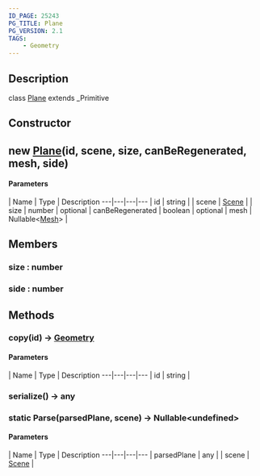 ```yaml
---
ID_PAGE: 25243
PG_TITLE: Plane
PG_VERSION: 2.1
TAGS:
    - Geometry
---
```

## Description

class [Plane](/classes/3.1/Plane) extends _Primitive



## Constructor

## new [Plane](/classes/3.1/Plane)(id, scene, size, canBeRegenerated, mesh, side)



#### Parameters
 | Name | Type | Description
---|---|---|---
 | id | string | 
 | scene | [Scene](/classes/3.1/Scene) | 
 | size | number | 
optional | canBeRegenerated | boolean | 
optional | mesh | Nullable&lt;[Mesh](/classes/3.1/Mesh)&gt; | 
## Members

### size : number



### side : number



## Methods

### copy(id) &rarr; [Geometry](/classes/3.1/Geometry)



#### Parameters
 | Name | Type | Description
---|---|---|---
 | id | string | 

### serialize() &rarr; any


### static Parse(parsedPlane, scene) &rarr; Nullable&lt;undefined&gt;



#### Parameters
 | Name | Type | Description
---|---|---|---
 | parsedPlane | any | 
 | scene | [Scene](/classes/3.1/Scene) | 
